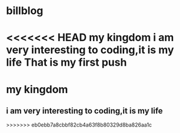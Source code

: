 # billblog
<<<<<<< HEAD
my kingdom
i am very interesting to coding,it is my life 
 That is my first push
=======
<h1> my kingdom </h1>
<h2> i am very interesting to coding,it is my life</h2>
>>>>>>> eb0ebb7a8cbbf82cb4a63f8b80329d8ba826aa1c
